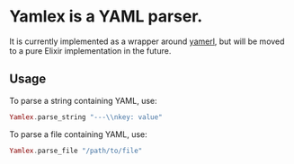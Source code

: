 # Yamlex is a YAML parser.

It is currently implemented as a wrapper around [yamerl](https://github.com/yakaz/yamerl),
but will be moved to a pure Elixir implementation in the future.

## Usage

To parse a string containing YAML, use:

```Elixir
Yamlex.parse_string "---\\nkey: value"
```

To parse a file containing YAML, use:

```Elixir
Yamlex.parse_file "/path/to/file"
```
